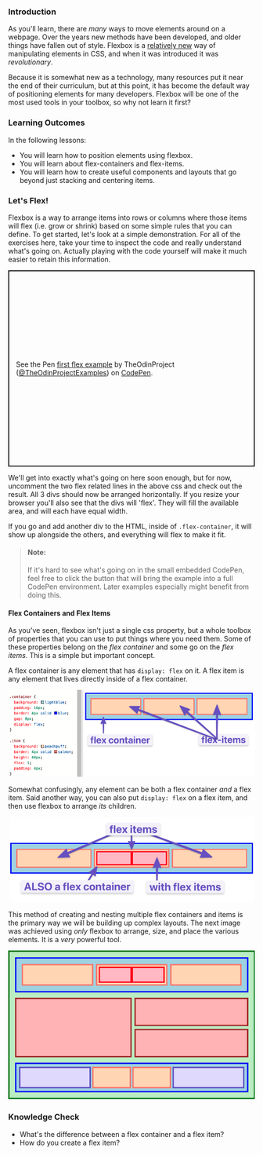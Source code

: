 ### Introduction
As you'll learn, there are _many_ ways to move elements around on a webpage. Over the years new methods have been developed, and older things have fallen out of style. Flexbox is a [relatively new](https://medium.com/@BennyOgidan/history-of-css-grid-and-css-flexbox-658ae6cfe6d2) way of manipulating elements in CSS, and when it was introduced it was _revolutionary_.

Because it is somewhat new as a technology, many resources put it near the end of their curriculum, but at this point, it has become the default way of positioning elements for many developers. Flexbox will be one of the most used tools in your toolbox, so why not learn it first?

### Learning Outcomes

In the following lessons: 

* You will learn how to position elements using flexbox.
* You will learn about flex-containers and flex-items.
* You will learn how to create useful components and layouts that go beyond just stacking and centering items.

### Let's Flex!

Flexbox is a way to arrange items into rows or columns where those items will flex (i.e. grow or shrink) based on some simple rules that you can define. To get started, let's look at a simple demonstration. For all of the exercises here, take your time to inspect the code and really understand what's going on. Actually playing with the code yourself will make it much easier to retain this information.

<p class="codepen" data-height="400" data-default-tab="html,result" data-slug-hash="QWgNxrp" data-editable="true" data-user="TheOdinProjectExamples" style="height: 400px; box-sizing: border-box; display: flex; align-items: center; justify-content: center; border: 2px solid; margin: 1em 0; padding: 1em;">
  <span>See the Pen <a href="https://codepen.io/TheOdinProjectExamples/pen/QWgNxrp">
  first flex example</a> by TheOdinProject (<a href="https://codepen.io/TheOdinProjectExamples">@TheOdinProjectExamples</a>)
  on <a href="https://codepen.io">CodePen</a>.</span>
</p>
<script async src="https://cpwebassets.codepen.io/assets/embed/ei.js"></script>

We'll get into exactly what's going on here soon enough, but for now, uncomment the two flex related lines in the above css and check out the result. All 3 divs should now be arranged horizontally. If you resize your browser you'll also see that the divs will 'flex'. They will fill the available area, and will each have equal width.

If you go and add another div to the HTML, inside of `.flex-container`, it will show up alongside the others, and everything will flex to make it fit.

> #### Note:
> If it's hard to see what's going on in the small embedded CodePen, feel free to click the button that will bring the example into a full CodePen environment. Later examples especially might benefit from doing this.

#### Flex Containers and Flex Items
As you've seen, flexbox isn't just a single css property, but a whole toolbox of properties that you can use to put things where you need them. Some of these properties belong on the _flex container_ and some go on the _flex items_. This is a simple but important concept.

A flex container is any element that has `display: flex` on it. A flex item is any element that lives directly inside of a flex container.

![container-vs-child](./imgs/03.png)

Somewhat confusingly, any element can be both a flex container _and_ a flex item. Said another way, you can also put `display: flex` on a flex item, and then use flexbox to arrange _its_ children.

![nesting flex containers](./imgs/04.png)

This method of creating and nesting multiple flex containers and items is the primary way we will be building up complex layouts. The next image was achieved using _only_ flexbox to arrange, size, and place the various elements. It is a _very_ powerful tool.

![complex example](./imgs/05.png)

### Knowledge Check
* What's the difference between a flex container and a flex item?
* How do you create a flex item?
